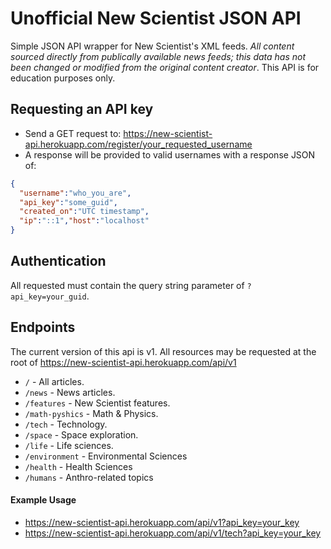 # Unofficial New Scientist JSON API

Simple JSON API wrapper for New Scientist's XML feeds. _All content sourced directly from publically available news feeds; this data has not been changed or modified from the original content creator_. This API is for education purposes only.

## Requesting an API key

* Send a GET request to: https://new-scientist-api.herokuapp.com/register/your_requested_username
* A response will be provided to valid usernames with a response JSON of:

```json
{
  "username":"who_you_are",
  "api_key":"some_guid",
  "created_on":"UTC timestamp",
  "ip":"::1","host":"localhost"
}
```

## Authentication

All requested must contain the query string parameter of `?api_key=your_guid`.

## Endpoints 

The current version of this api is v1. All resources may be requested at the root of https://new-scientist-api.herokuapp.com/api/v1

* `/` - All articles.
* `/news` - News articles.
* `/features` - New Scientist features.
* `/math-pyshics` - Math & Physics.
* `/tech` - Technology.
* `/space` - Space exploration.
* `/life` - Life sciences.
* `/environment` - Environmental Sciences
* `/health` - Health Sciences
* `/humans` - Anthro-related topics

#### Example Usage

* https://new-scientist-api.herokuapp.com/api/v1?api_key=your_key
* https://new-scientist-api.herokuapp.com/api/v1/tech?api_key=your_key
